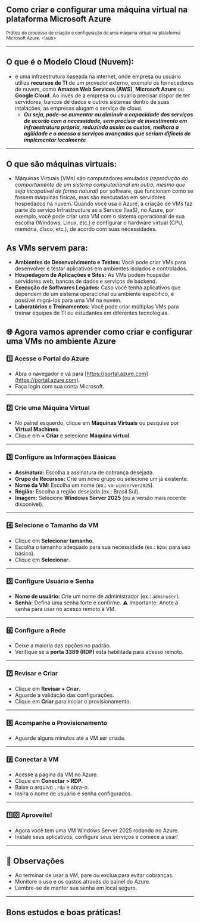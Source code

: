 ## Como criar e configurar uma máquina virtual na plataforma Microsoft Azure
<sub> Prática do processo de criação e configuração de uma máquina virtual na plataforma Microsoft Azure. <\sub>

---

## O que é o Modelo Cloud (Nuvem): 
- é uma infraestrutura baseada na internet, onde empresa ou usuário utiliza **recursos de TI** de um provedor externo, exemplo os fornecedores de nuvem, como **Amazon Web Services (AWS)**, **Microsoft Azure** ou **Google Cloud**. Ao invés de a empresa ou usuário precisar dispor de ter servidores, bancos de dados e outros sistemas dentro de suas intalações, as empresas alugam o serviço de cloud.
  - ***Ou seja, pode-se aumentar ou diminuir a capacidade dos serviços de acordo com a necessidade, sem precisar de investimento em infraestrutura própria, reduzindo assim os custos, melhora a agilidade e o acesso a serviços avançados que seriam difíceis de implementar localmente***

 ---
 
## O que são máquinas virtuais:
- Máquinas Virtuais (VMs) são computadores emulados *(reprodução do comportamento de um sistema computacional em outro, mesmo que seja incopatível de forma natural)* por software, que funcionam como se fossem máquinas físicas, mas são executadas em servidores hospedados na nuvem. Quando você usa o Azure, a criação de VMs faz parte do serviço Infrastructure as a Service (IaaS), no Azure, por exemplo, você pode criar uma VM com o sistema operacional de sua escolha (Windows, Linux, etc.) e configurar o hardware virtual (CPU, memória, disco, etc.), de acordo com suas necessidades.
## As VMs servem para:
- **Ambientes de Desenvolvimento e Testes:** Você pode criar VMs para desenvolver e testar aplicativos em ambientes isolados e controlados.
- **Hospedagem de Aplicações e Sites:** As VMs podem hospedar servidores web, bancos de dados e serviços de backend.
- **Execução de Softwares Legados:** Caso você tenha aplicativos que dependem de um sistema operacional ou ambiente específico, é possível migrá-los para uma VM na nuvem.
- **Laboratórios e Treinamentos:** Você pode criar múltiplas VMs para treinar equipes de TI ou estudantes em diferentes tecnologias.


## 🌐 Agora vamos aprender como criar e configurar uma VMs no ambiente Azure

### 1️⃣ Acesse o Portal do Azure
- Abra o navegador e vá para [https://portal.azure.com](https://portal.azure.com).
- Faça login com sua conta Microsoft.

---

### 2️⃣ Crie uma Máquina Virtual
- No painel esquerdo, clique em **Máquinas Virtuais** ou pesquise por **Virtual Machines**.
- Clique em **+ Criar** e selecione **Máquina virtual**.

---

### 3️⃣ Configure as Informações Básicas
- **Assinatura:** Escolha a assinatura de cobrança desejada.
- **Grupo de Recursos:** Crie um novo grupo ou selecione um já existente.
- **Nome da VM:** Escolha um nome (ex.: `vm-winserver2025`).
- **Região:** Escolha a região desejada (ex.: Brasil Sul).
- **Imagem:** Selecione **Windows Server 2025** (ou a versão mais recente disponível).

---

### 4️⃣ Selecione o Tamanho da VM
- Clique em **Selecionar tamanho**.
- Escolha o tamanho adequado para sua necessidade (ex.: `B2ms` para uso básico).
- Clique em **Selecionar**.

---

### 5️⃣ Configure Usuário e Senha
- **Nome de usuário:** Crie um nome de administrador (ex.: `adminuser`).
- **Senha:** Defina uma senha forte e confirme.
⚠️ Importante: Anote a senha para usar no acesso remoto à VM.

---

### 6️⃣ Configure a Rede
- Deixe a maioria das opções no padrão.
- Verifique se a **porta 3389 (RDP)** está habilitada para acesso remoto.

---

### 7️⃣ Revisar e Criar
- Clique em **Revisar + Criar**.
- Aguarde a validação das configurações.
- Clique em **Criar** para iniciar o provisionamento.

---

### 8️⃣ Acompanhe o Provisionamento
- Aguarde alguns minutos até a VM ser criada.

---

### 9️⃣ Conectar à VM
- Acesse a página da VM no Azure.
- Clique em **Conectar > RDP**.
- Baixe o arquivo `.rdp` e abra-o.
- Insira o nome de usuário e senha configurados.

---

### 1️⃣0️⃣ Aproveite!
- Agora você tem uma VM Windows Server 2025 rodando no Azure.
- Instale seus aplicativos, configure seus serviços e comece a usar!

---

## 📌 Observações
- Ao terminar de usar a VM, pare ou exclua para evitar cobranças.
- Monitore o uso e os custos através do painel do Azure.
- Lembre-se de manter sua senha em local seguro.

---

## Bons estudos e boas práticas!
